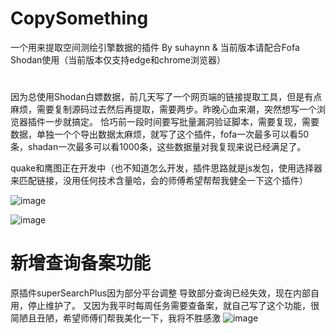 # CopySomething

一个用来提取空间测绘引擎数据的插件 By suhaynn & 当前版本请配合Fofa Shodan使用（当前版本仅支持edge和chrome浏览器）
# 
因为总使用Shodan白嫖数据，前几天写了一个网页端的链接提取工具，但是有点麻烦，需要复制源码过去然后再提取，需要两步。昨晚心血来潮，突然想写一个浏览器插件一步就搞定。
恰巧前一段时间要写批量漏洞验证脚本，需要复现，需要数据，单独一个个导出数据太麻烦，就写了这个插件，fofa一次最多可以看50条，shadan一次最多可以看1000条，这些数据量对我复现来说已经满足了。

quake和鹰图正在开发中（也不知道怎么开发，插件思路就是js发包，使用选择器来匹配链接，没用任何技术含量哈，会的师傅希望帮帮我健全一下这个插件）

![image](https://github.com/user-attachments/assets/c9227519-159f-4aac-b6d2-009f5beccc1e)


![image](https://github.com/user-attachments/assets/1b2deaa9-a9e5-45bb-b39b-e512a19eec52)
# 新增查询备案功能
原插件superSearchPlus因为部分平台调整 导致部分查询已经失效，现在内部自用，停止维护了。
又因为我平时每周任务需要查备案，就自己写了这个功能，很简陋且丑陋，希望师傅们帮我美化一下，我将不胜感激
![image](https://github.com/user-attachments/assets/8cf6315b-80dd-4ecc-a77d-63077a336243)



